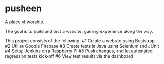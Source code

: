 # pusheen
A place of worship.

The goal is to build and test a website, gaining experience along the way.

This project consists of the following:
#1 Create a website using Bootstrap
#2 Utilise Google Firebase
#3 Create tests in Java using Selenium and JUnit
#4 Setup Jenkins on a Raspberry Pi
#5 Push changes, and let automated regression tests kick-off
#6 View test results via the dashboard
